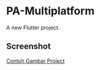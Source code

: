 # PA-Multiplatform

A new Flutter project.

## Screenshot
[Contoh Gambar Project](assets/SS_PAMulti.png)